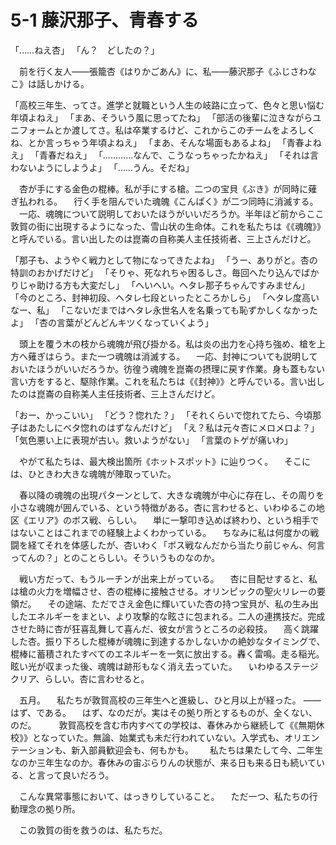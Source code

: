 # 5-1 藤沢那子、青春する

「……ねえ杏」
「ん？　どしたの？」

　前を行く友人――張籠杏《はりかごあん》に、私――藤沢那子《ふじさわなこ》は話しかける。

「高校三年生、ってさ。進学と就職という人生の岐路に立って、色々と思い悩む年頃よねえ」
「まあ、そういう風に思ってたね」
「部活の後輩に泣きながらユニフォームとか渡してさ。私は卒業するけど、これからこのチームをよろしくね、とか言っちゃう年頃よねえ」
「まあ、そんな場面もあるよね」
「青春よねえ」
「青春だねえ」
「…………なんで、こうなっちゃったかねえ」
「それは言わないようにしようよ」
「……うん。そだね」

　杏が手にする金色の棍棒。私が手にする槍。二つの宝貝《ぶき》が同時に薙ぎ払われる。
　行く手を阻んでいた魂魄《こんぱく》が二つ同時に消滅する。
　一応、魂魄について説明しておいたほうがいいだろうか。半年ほど前からここ敦賀の街に出現するようになった、雪山状の生命体。これを私たちは《《魂魄》》と呼んでいる。言い出したのは崑崙の自称美人主任技術者、三上さんだけど。

「那子も、ようやく戦力として物になってきたよね」
「うー、ありがと。杏の特訓のおかげだけど」
「そりゃ、死なれちゃ困るしさ。毎回へたり込んでばかりじゃ助ける方も大変だし」
「へいへい。ヘタレ那子ちゃんですみません」
「今のところ、封神初段、ヘタレ七段といったところかしら」
「ヘタレ度高いなー、私」
「こないだまではヘタレ永世名人を名乗っても恥ずかしくなかったよ」
「杏の言葉がどんどんキツくなっていくよう」

　頭上を覆う木の枝から魂魄が飛び掛かる。私は炎の出力を心持ち強め、槍を上方へ薙ぎはらう。また一つ魂魄は消滅する。
　一応、封神についても説明しておいたほうがいいだろうか。彷徨う魂魄を崑崙の摂理に戻す作業。身も蓋もない言い方をすると、駆除作業。これを私たちは《《封神》》と呼んでいる。言い出したのは崑崙の自称美人主任技術者、三上さんだけど。

「おー、かっこいい」
「どう？惚れた？」
「それくらいで惚れてたら、今頃那子はあたしにベタ惚れのはずなんだけど」
「え？私は元々杏にメロメロよ？」
「気色悪い上に表現が古い。救いようがない」
「言葉のトゲが痛いわ」

　やがて私たちは、最大検出箇所《ホットスポット》に辿りつく。
　そこには、ひときわ大きな魂魄が陣取っていた。

　春以降の魂魄の出現パターンとして、大きな魂魄が中心に存在し、その周りを小さな魂魄が囲んでいる、という特徴がある。杏に言わせると、いわゆるこの地区《エリア》のボス戦、らしい。
　単に一撃叩き込めば終わり、という相手ではないことはこれまでの経験上よくわかっている。
　ちなみに私は何度かの戦闘を経てそれを体感したが、杏いわく「ボス戦なんだから当たり前じゃん、何言ってんの？」とのことらしい。そういうものなのか。

　戦い方だって、もうルーチンが出来上がっている。
　杏に目配せすると、私は槍の火力を増幅させ、杏の棍棒に接触させる。オリンピックの聖火リレーの要領だ。
　その途端、ただでさえ金色に輝いていた杏の持つ宝貝が、私の生み出したエネルギーをまとい、より攻撃的な眩さに包まれる。二人の連携技だ。完成させた時に杏が狂喜乱舞して喜んだ、彼女が言うところの必殺技。
　高く跳躍した杏。振り下ろした棍棒が魂魄に到達するかしないかの絶妙なタイミングで、棍棒に蓄積されたすべてのエネルギーを一気に放出する。轟く雷鳴。走る稲光。眩い光が収まった後、魂魄は跡形もなく消え去っていた。
　いわゆるステージクリア、らしい。杏に言わせると。


　五月。
　私たちが敦賀高校の三年生へと進級し、ひと月以上が経った。
――はず、である。
　はず、なのだが。実はその拠り所とするものが、全くない、のだ。
　
　敦賀高校を含む市内すべての学校は、春休みから継続して《《無期休校》》となっていた。無論、始業式も未だ行われていない。入学式も、オリエンテーションも、新入部員歓迎会も、何もかも。
  　私たちは果たして今、二年生なのか三年生なのか。春休みの宙ぶらりんの状態が、来る日も来る日も続いている、と言って良いだろう。

　こんな異常事態において、はっきりしていること。
　ただ一つ、私たちの行動理念の拠り所。

　この敦賀の街を救うのは、私たちだ。